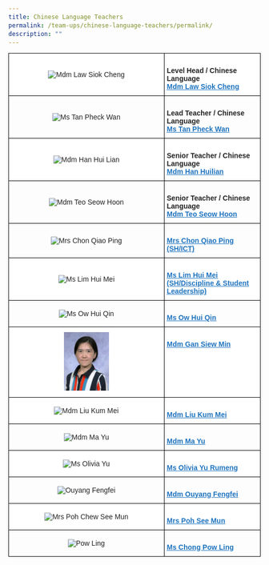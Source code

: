 ```yaml
---
title: Chinese Language Teachers
permalink: /team-ups/chinese-language-teachers/permalink/
description: ""
---
```

<style type="text/css">
.tg  {border-collapse:collapse;border-spacing:0;}
.tg td{border-color:black;border-style:solid;border-width:1px;font-family:Arial, sans-serif;font-size:14px;
  overflow:hidden;padding:10px 5px;word-break:normal;}
.tg th{border-color:black;border-style:solid;border-width:1px;font-family:Arial, sans-serif;font-size:14px;
  font-weight:normal;overflow:hidden;padding:10px 5px;word-break:normal;}
.tg .tg-l2bf{background-color:#FFF;color:#222;font-weight:bold;text-align:left;vertical-align:top}
.tg .tg-a3j2{background-color:#FFF;color:#222;text-align:center;vertical-align:middle}
.tg .tg-gj5f{background-color:;color:#222;text-align:center;vertical-align:middle}
.tg .tg-rs0e{background-color:;color:#222;font-weight:bold;text-align:left;vertical-align:top}
</style>
<table class="tg">
 <thead>
  <tr>
    <td class="tg-a3j2"><img src="https://unitypri.moe.edu.sg/wp-content/uploads/2022/06/mdm-law-siok-cheng-750x1000.jpg" style="width:30%" alt="Mdm Law Siok Cheng"></td>
    <td class="tg-l2bf"><br><span style="font-weight:bold">Level Head / Chinese Language</span><br><a href="mailto:law_siok_cheng@schools.gov.sg" target="_blank" rel="noopener noreferrer"><span style="text-decoration:underline;color:#1E73BE;background-color:transparent">Mdm Law Siok Cheng</span></a></td>
	</tr>
  <tr>
		<td class="tg-gj5f"><img src="https://unitypri.moe.edu.sg/wp-content/uploads/2022/07/Ms-Tan-Pheck-Wan-600x775.png" style="width:30%" alt="Ms Tan Pheck Wan"></td>
    <td class="tg-rs0e"><br><span style="font-weight:bold">Lead Teacher / Chinese Language</span><br><a href="mailto:tan_pheck_wan@schools.gov.sg" target="_blank" rel="noopener noreferrer"><span style="text-decoration:underline;color:#1E73BE;background-color:transparent">Ms Tan Pheck Wan</span></a></td>
	</tr>
	 <tr>
    <td class="tg-a3j2"><img src="https://unitypri.moe.edu.sg/wp-content/uploads/2022/06/mdm-han-hui-lian-750x1000.jpg" style="width:30%" alt="Mdm Han Hui Lian"></td>
    <td class="tg-l2bf"><br>
			<span style="font-weight:bold">Senior Teacher / Chinese Language</span><br><a href="mailto:han_huilian@schools.gov.sg" target="_blank" rel="noopener noreferrer"><span style="text-decoration:underline;color:#1E73BE;background-color:transparent">Mdm Han Huilian</span></a></td>
  </tr>
	 <tr>
    <td class="tg-gj5f"><img src="https://unitypri.moe.edu.sg/wp-content/uploads/2022/06/mdm-teo-seow-hoon-750x1000.jpg" style="width:30%" alt="Mdm Teo Seow Hoon"></td>
    <td class="tg-rs0e"><br><span style="font-weight:bold">Senior Teacher / Chinese Language</span><br><a href="mailto:teo_seow_hoon@schools.gov.sg" target="_blank" rel="noopener noreferrer"><span style="text-decoration:underline;color:#1E73BE;background-color:transparent">Mdm Teo Seow Hoon</span></a></td>
  </tr>
	 <tr>
    <td class="tg-gj5f"><img src="https://unitypri.moe.edu.sg/wp-content/uploads/2022/06/mrs-chon-qiao-ping-750x1000.jpg" style="width:30%" alt="Mrs Chon Qiao Ping"></td>
    <td class="tg-rs0e"><br><span style="font-weight:bold"><a href="mailto:chong_qiao_ping@schools.gov.sg" target="_blank" rel="noopener noreferrer"><span style="text-decoration:underline;color:#1E73BE;background-color:transparent">Mrs Chon Qiao Ping (SH/ICT)</span></a></td>
   </tr>
   <tr>
    <td class="tg-a3j2"><img src="https://unitypri.moe.edu.sg/wp-content/uploads/2022/06/ms-lim-hui-mei-750x1000.jpg" style="width:30%" alt="Ms Lim Hui Mei"></td>
    <td class="tg-l2bf"><br><span style="font-weight:bold"><a href="mailto:hui_mei@schools.gov.sg" target="_blank" rel="noopener noreferrer"><span style="text-decoration:underline;color:#1E73BE;background-color:transparent">Ms Lim Hui Mei (SH/Discipline &amp; Student Leadership)</span></a></td>
   </tr>
	 <tr>
    <td class="tg-gj5f"><img src="https://unitypri.moe.edu.sg/wp-content/uploads/2022/06/ms-ow-hui-qin-750x1000.jpg" style="width:30%" alt="Ms Ow Hui Qin"></td>
    <td class="tg-rs0e"><br>
			<span style="font-weight:bold"><a href="mailto:ow_hui_qin@schools.gov.sg" target="_blank" rel="noopener noreferrer"><span style="text-decoration:underline;color:#1E73BE;background-color:transparent">Ms Ow Hui Qin</span></a></td>
   </tr>
	 <tr>
    <td class="tg-a3j2"><img src="/images/Our%20Team%20UPS/Chinese%20Language%20Teachers/Siew%20Min.jpg" style="width:30%" alt="Gan Siew Min"></td>
    <td class="tg-l2bf"><br><span style="font-weight:bold"><a href="mailto:Gan_siew_min@schools.gov.sg" target="_blank" rel="noopener noreferrer"><span style="text-decoration:underline;color:#1E73BE;background-color:transparent">Mdm Gan Siew Min</span></a></td>
   </tr>
	 <tr>
    <td class="tg-a3j2"><img src="https://unitypri.moe.edu.sg/wp-content/uploads/2022/06/mdm-liu-kum-mei-750x1000.jpg" style="width:30%" alt="Mdm Liu Kum Mei"></td>
    <td class="tg-l2bf"><br>
			<span style="font-weight:bold"><a href="mailto:liu_kum_mei@schools.gov.sg" target="_blank" rel="noopener noreferrer"><span style="text-decoration:underline;color:#1E73BE;background-color:transparent">Mdm Liu Kum Mei</span></a></td>
   </tr>
  <tr>
    <td class="tg-gj5f"><img src="https://unitypri.moe.edu.sg/wp-content/uploads/2022/06/mdm-ma-yu-750x1000.jpg" style="width:30%" alt="Mdm Ma Yu"></td>
    <td class="tg-rs0e"><br>
			<span style="font-weight:bold"><a href="mailto:ma_yu@schools.gov.sg" target="_blank" rel="noopener noreferrer"><span style="text-decoration:underline;color:#1E73BE;background-color:transparent">Mdm Ma Yu</span></a></td>
   </tr>
    <tr>
    <td class="tg-a3j2"><img src="https://unitypri.moe.edu.sg/wp-content/uploads/2022/06/ms-olivia-yu-750x1000.jpg" style="width:30%" alt="Ms Olivia Yu"></td>
    <td class="tg-l2bf"><br>
			<span style="font-weight:bold"><a href="mailto:olivia_yu_rumeng@schools.gov.sg" target="_blank" rel="noopener noreferrer"><span style="text-decoration:underline;color:#1E73BE;background-color:transparent">Ms Olivia Yu Rumeng</span></a></td>
   </tr>
  <tr>
    <td class="tg-gj5f"><img src="https://unitypri-moe-edu-sg-admin.cwp-stg.sg/wp-content/uploads/2022/04/Ouyang-Fengfei.png" style="width:30%" alt="Ouyang Fengfei"></td>
    <td class="tg-rs0e"><br>
			<span style="font-weight:bold"><a href="mailto:ouyang_fengfei@schools.gov.sg" target="_blank" rel="noopener noreferrer"><span style="text-decoration:underline;color:#1E73BE;background-color:transparent">Mdm Ouyang Fengfei</span></a></td>
   </tr>
   <tr>
    <td class="tg-a3j2"><img src="https://unitypri.moe.edu.sg/wp-content/uploads/2022/06/mrs-poh-chew-see-mun-750x1000.jpg" style="width:30%" alt="Mrs Poh Chew See Mun"></td>
    <td class="tg-l2bf"><br>
			<span style="font-weight:bold"><a href="mailto:chew_see_mun@schools.gov.sg" target="_blank" rel="noopener noreferrer"><span style="text-decoration:underline;color:#1E73BE;background-color:transparent">Mrs Poh See Mun</span></a></td>
   </tr>
	 <tr>
    <td class="tg-gj5f"><img src="https://unitypri.moe.edu.sg/wp-content/uploads/2022/06/pow-ling.png" style="width:30%" alt="Pow Ling"></td>
    <td class="tg-rs0e"><br><span style="font-weight:bold"><a href="mailto:chong_pow_ling@schools.gov.sg" target="_blank" rel="noopener noreferrer"><span style="text-decoration:underline;color:#1E73BE;background-color:transparent">Ms Chong Pow Ling</span></a></td>
	  </tr>
